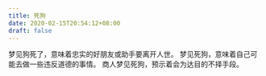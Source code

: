 ```yaml
---
title: 死狗
date: 2020-02-15T20:54:12+08:00
draft: false
---
```


梦见狗死了，意味着忠实的好朋友或助手要离开人世。
梦见死狗，意味着自己可能去做一些违反道德的事情。
商人梦见死狗，预示着会为达目的不择手段。
